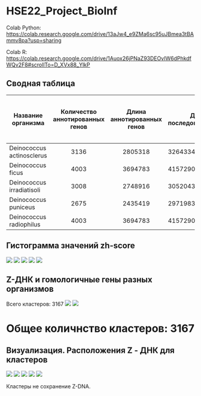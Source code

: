 # HSE22_Project_BioInf

Colab Python:
https://colab.research.google.com/drive/13aJw4_e9ZMa6sc95uJBmea3tBAmmv8pa?usp=sharing

Colab R:
https://colab.research.google.com/drive/1Auox26jPNaZ93DEOvIW6dPhkdfWQv2F8#scrollTo=D_XVx88_YlkP

## Сводная таблица

| Название организма| Количество аннотированных генов | Длина аннотированных генов| Длина последовательности | Процент покрытия | Количество участков с ZH-Score > 500 | Общая длина участков с ZH-Score > 500 |
| ----------------- |:------------------------------:| :----------:| -------------------------------|:----------------:| :------------------------------------:|:---------------------------------------:|
| Deinococcus actinosclerus | 3136 | 2805318 | 3264334 | 85.94 | 43410 | 42493 |
| Deinococcus ficus | 4003 | 3694783 | 4157290 | 88.87 | 44590 | 43698 |
| Deinococcus irradiatisoli | 3008 | 2748916 | 3052043 | 90.07 | 50389 | 48643 |
| Deinococcus puniceus | 2675 | 2435419 | 2971983 | 81.95 | 49301 | 49322 |
| Deinococcus radiophilus | 4003 | 3694783 | 4157290 | 88.87 | 42344 | 42100 |

## Гистограмма значений zh-score

![](https://github.com/NikitaGubanov0/HSE22_Project_BioInf/blob/main/data/act.png)
![](https://github.com/NikitaGubanov0/HSE22_Project_BioInf/blob/main/image/ficus.png)
![](https://github.com/NikitaGubanov0/HSE22_Project_BioInf/blob/main/image/irr.png)
![](https://github.com/NikitaGubanov0/HSE22_Project_BioInf/blob/main/image/pun.png)
![](https://github.com/NikitaGubanov0/HSE22_Project_BioInf/blob/main/image/soli.png)

## Z-ДНК и гомологичные гены разных организмов

Всего кластеров: 3167
![](https://github.com/NikitaGubanov0/HSE22_Project_BioInf/blob/main/data/Genes%20in%20clusters.jpg)
![](https://github.com/NikitaGubanov0/HSE22_Project_BioInf/blob/main/image/Species%20in%20clusters.jpg)

# Общее количнство кластеров: 3167


## Визуализация. Расположения Z - ДНК для кластеров
![](https://github.com/NikitaGubanov0/HSE22_Project_BioInf/blob/main/image/zdna_actinosclerus.png)
![](https://github.com/NikitaGubanov0/HSE22_Project_BioInf/blob/main/image/zdna_ficus.png)
![](https://github.com/NikitaGubanov0/HSE22_Project_BioInf/blob/main/image/zdna_irradiatisoli.png)
![](https://github.com/NikitaGubanov0/HSE22_Project_BioInf/blob/main/image/zdna_puniceus.png)
![](https://github.com/NikitaGubanov0/HSE22_Project_BioInf/blob/main/image/zdna_soli.png)

Кластеры не сохранение Z-DNA.
